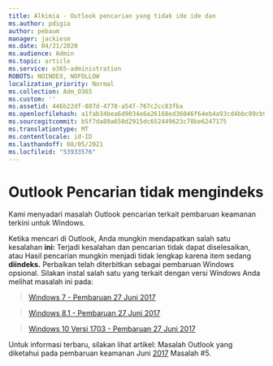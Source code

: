 ```yaml
---
title: Alkimia - Outlook pencarian yang tidak ide ide dan
ms.author: pdigia
author: pebaum
manager: jackiesm
ms.date: 04/21/2020
ms.audience: Admin
ms.topic: article
ms.service: o365-administration
ROBOTS: NOINDEX, NOFOLLOW
localization_priority: Normal
ms.collection: Adm_O365
ms.custom: ''
ms.assetid: 446b22df-807d-4778-a54f-767c2cc83fba
ms.openlocfilehash: a1fab34bea6d9034e6a26168ed36046f64eb4a93cd4bbc09cb94a60c85f5585d
ms.sourcegitcommit: b5f7da89a650d2915dc652449623c78be6247175
ms.translationtype: MT
ms.contentlocale: id-ID
ms.lasthandoff: 08/05/2021
ms.locfileid: "53933576"
---
```

# <a name="outlook-search-not-indexing"></a>Outlook Pencarian tidak mengindeks

Kami menyadari masalah Outlook pencarian terkait pembaruan keamanan terkini untuk Windows.
  
Ketika mencari di Outlook, Anda mungkin mendapatkan salah satu kesalahan **ini:** Terjadi kesalahan dan pencarian tidak dapat diselesaikan, atau Hasil pencarian mungkin menjadi tidak lengkap karena item sedang **diindeks.** Perbaikan telah diterbitkan sebagai pembaruan Windows opsional. Silakan instal salah satu yang terkait dengan versi Windows Anda melihat masalah ini pada: 
  
> [Windows 7 - Pembaruan 27 Juni 2017](https://support.microsoft.com/topic/june-27-2017-kb4022168-preview-of-monthly-rollup-b8e847d5-3b84-367e-4dcb-cc7a25f06d40)
    
> [Windows 8.1 - Pembaruan 27 Juni 2017](https://support.microsoft.com/topic/june-27-2017-kb4022720-preview-of-monthly-rollup-b98970bb-6f11-46c3-8681-a6b85d5d8eb4)
    
> [Windows 10 Versi 1703 - Pembaruan 27 Juni 2017](https://support.microsoft.com/topic/compatibility-update-for-upgrading-to-windows-10-version-1703-june-27-2017-32a45f84-19d8-2535-029c-d083b5f6765e)
    
Untuk informasi terbaru, silakan lihat artikel: Masalah Outlook yang diketahui pada pembaruan keamanan Juni [2017](https://support.office.com/article/Outlook-known-issues-in-the-June-2017-security-updates-3F6DBFFD-8505-492D-B19F-B3B89369ED9B.aspx) Masalah #5. 
  

